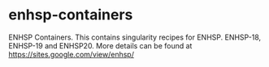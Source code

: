 # enhsp-containers
ENHSP Containers. This contains singularity recipes for ENHSP. ENHSP-18, ENHSP-19 and ENHSP20. More details can be found at https://sites.google.com/view/enhsp/
